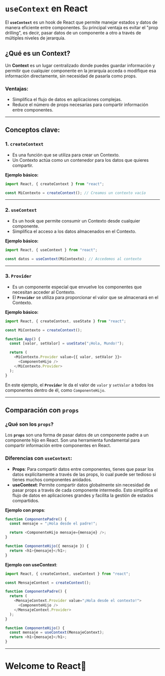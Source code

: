 # `useContext` en React

El **`useContext`** es un hook de React que permite manejar estados y datos de manera eficiente entre componentes. Su principal ventaja es evitar el "prop drilling", es decir, pasar datos de un componente a otro a través de múltiples niveles de jerarquía.

## ¿Qué es un Context?

Un **Context** es un lugar centralizado donde puedes guardar información y permitir que cualquier componente en la jerarquía acceda o modifique esa información directamente, sin necesidad de pasarla como props.

### Ventajas:

- Simplifica el flujo de datos en aplicaciones complejas.
- Reduce el número de props necesarias para compartir información entre componentes.

---

## Conceptos clave:

### 1. **`createContext`**

- Es una función que se utiliza para crear un Contexto.
- Un Contexto actúa como un contenedor para los datos que quieres compartir.

**Ejemplo básico:**

```javascript
import React, { createContext } from "react";

const MiContexto = createContext(); // Creamos un contexto vacío
```

---

### 2. **`useContext`**

- Es un hook que permite consumir un Contexto desde cualquier componente.
- Simplifica el acceso a los datos almacenados en el Contexto.

**Ejemplo básico:**

```javascript
import React, { useContext } from "react";

const datos = useContext(MiContexto); // Accedemos al contexto
```

---

### 3. **`Provider`**

- Es un componente especial que envuelve los componentes que necesitan acceder al Contexto.
- El **`Provider`** se utiliza para proporcionar el valor que se almacenará en el Contexto.

**Ejemplo básico:**

```javascript
import React, { createContext, useState } from "react";

const MiContexto = createContext();

function App() {
  const [valor, setValor] = useState("¡Hola, Mundo!");

  return (
    <MiContexto.Provider value={{ valor, setValor }}>
      <ComponenteHijo />
    </MiContexto.Provider>
  );
}
```

En este ejemplo, el **`Provider`** le da el valor de `valor` y `setValor` a todos los componentes dentro de él, como `ComponenteHijo`.

---

## **Comparación con `props`**

### ¿Qué son los `props`?

Los **`props`** son una forma de pasar datos de un componente padre a un componente hijo en React. Son una herramienta fundamental para compartir información entre componentes en React.

### Diferencias con `useContext`:

- **Props**: Para compartir datos entre componentes, tienes que pasar los datos explícitamente a través de las props, lo cual puede ser tedioso si tienes muchos componentes anidados.
- **useContext**: Permite compartir datos globalmente sin necesidad de pasar props a través de cada componente intermedio. Esto simplifica el flujo de datos en aplicaciones grandes y facilita la gestión de estados compartidos.

**Ejemplo con props**:

```javascript
function ComponentePadre() {
  const mensaje = "¡Hola desde el padre!";

  return <ComponenteHijo mensaje={mensaje} />;
}

function ComponenteHijo({ mensaje }) {
  return <h1>{mensaje}</h1>;
}
```

**Ejemplo con useContext**:

```javascript
import React, { createContext, useContext } from "react";

const MensajeContext = createContext();

function ComponentePadre() {
  return (
    <MensajeContext.Provider value="¡Hola desde el contexto!">
      <ComponenteHijo />
    </MensajeContext.Provider>
  );
}

function ComponenteHijo() {
  const mensaje = useContext(MensajeContext);
  return <h1>{mensaje}</h1>;
}
```

---

# Welcome to React🫡
